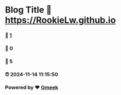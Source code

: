 # Blog Title :link: https://RookieLw.github.io 
### :page_facing_up: [1](https://RookieLw.github.io/tag.html) 
### :speech_balloon: 0 
### :hibiscus: 5 
### :alarm_clock: 2024-11-14 11:15:50 
### Powered by :heart: [Gmeek](https://github.com/Meekdai/Gmeek)
